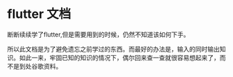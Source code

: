 # flutter 文档

断断续续学了flutter,但是需要用到的时候，仍然不知道该如何下手。

所以此文档是为了避免遗忘之前学过的东西。而最好的办法是，输入的同时输出知识。如此一来，牢固已知的知识的情况下，偶尔回来查一查就很容易想起来了，而不是到处谷歌资料。

